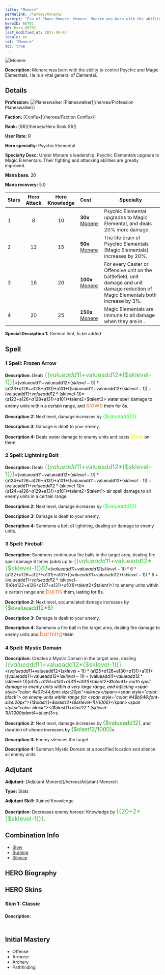 ```yaml
---
title: "Monere"
permalink: /heroes/Monere/
excerpt: "Era of Chaos Monere. Monere. Monere was born with the ability to control Psychic and Magic Elementals. He is a vital general of Elemental."
heroID: 60702
QR: hero_60702
last_modified_at: 2021-06-03
locale: en
ref: "Monere"
toc: true
---
```

  ![Monere](/images/h/h_Monere.jpg)

 **Description:** Monere was born with the ability to control Psychic and Magic Elementals. He is a vital general of Elemental.
## Details
 **Profession:** ![Planeswalker](/images/h/h_prof_13.png)  [Planeswalker](/heroes/Profession Planeswalker/)

 **Faction:** [Conflux](/heroes/Faction Conflux/)

 **Rank:** [SR](/heroes/Hero Rank SR/)

 **User Rate:** R

 **Hero specialty:** Psychic Elemental

 **Specialty Desc:** Under Monere's leadership, Psychic Elementals upgrade to Magic Elementals. Their fighting and attacking abilities are greatly improved.

 **Mana base:** 20

 **Mana recovery:** 5.0


  | Stars | Hero Attack | Hero Knowledge | Cost |     Specialty     |
  |---------|:---------------:|:---------------:|:--|--------------------|
  |    1    | 8 | 10 | **30x** [Monere](/Items/her_379/) | Psychic Elemental upgrades to Magic Elemental, and <Energy Blast> deals 20% more damage. |
  |    2    | 12 | 15 | **50x** [Monere](/Items/her_379/) | The life drain of Psychic Elementals (Magic Elementals) increases by 20%. |
  |    3    | 16 | 20 | **100x** [Monere](/Items/her_379/) | For every Caster or Offensive unit on the battlefield, unit damage and unit damage reduction of Magic Elementals both increase by 3%. |
  |    4    | 20 | 25 | **150x** [Monere](/Items/her_379/) | Magic Elementals are immune to all damage when they are in <Mystic Domain>. |

 **Special Desciption 1:** General hint, to be added

## Spell
### 1 Spell: Frozen Arrow
 **Description:** Deals <span style="color: #48b946;font-size:20px">{($valueadd11+$valueadd12*($sklevel-1))}</span><span style="color: black"><($valueadd11+$valueadd12*($sklevel-1))*($a123+$a126+$a128+$a131)+$a101+(($valueadd11+$valueadd12*($sklevel-1))+($valueadd11+$valueadd12*($sklevel-1))*($a123+$a126+$a128+$a131)+$a101)*$talent2+$talent3> water spell damage to enemy units within a certain range, and <span style="color: #e07c44;font-size:20px">slows</span><span style="color: black"> them for 8s.

 **Description 2:** Next level, damage increases by <span style="color: #00ff22;font-size:16px">{$valueadd12}</span><span style="color: black">

 **Description 3:** Damage is dealt to your enemy.

 **Description 4:** Deals water damage to enemy units and casts <span style="color: #f0f000;font-size:18px">Slow</span><span style="color: black"> on them.

### 2 Spell: Lightning Bolt
 **Description:** Deals <span style="color: #48b946;font-size:20px">{($valueadd11+$valueadd12*($sklevel-1))}</span><span style="color: black"><($valueadd11+$valueadd12*($sklevel-1))*($a124+$a126+$a129+$a131)+$a101+(($valueadd11+$valueadd12*($sklevel-1))+($valueadd11+$valueadd12*($sklevel-1))*($a124+$a126+$a129+$a131)+$a101)*$talent2+$talent1> air spell damage to all enemy units in a certain range.

 **Description 2:** Next level, damage increases by <span style="color: #00ff22;font-size:16px">{$valueadd12}</span><span style="color: black">

 **Description 3:** Damage is dealt to your enemy.

 **Description 4:** Summons a bolt of lightning, dealing air damage to enemy units.

### 3 Spell: Fireball
 **Description:** Summons continuous fire balls in the target area, dealing fire spell damage 6 times (adds up to <span style="color: #48b946;font-size:20px">{($valueadd11+$valueadd12*($sklevel-1))*6}</span><span style="color: black"><($valueadd11+$valueadd12*($sklevel-1))*6*($a122+$a126+$a127+$a131)+$a101+(($valueadd11+$valueadd12*($sklevel-1))*6+($valueadd11+$valueadd12*($sklevel-1))*6*($a122+$a126+$a127+$a131)+$a101)*$talent2+$talent1>) to enemy units within a certain range and <span style="color: #e07c44;font-size:20px">burns</span><span style="color: black"> them, lasting for 8s.

 **Description 2:** Next level, accumulated damage increases by <span style="color: #1ca216;font-size:18px">{$ovalueadd12*6}</span><span style="color: black">

 **Description 3:** Damage is dealt to your enemy.

 **Description 4:** Summons a fire ball in the target area, dealing fire damage to enemy units and <span style="color: #e07c44;font-size:20px">burning</span><span style="color: black"> them

### 4 Spell: Mystic Domain
 **Description:** Creates a Mystic Domain in the target area, dealing <span style="color: #48b946;font-size:20px">{($valueadd11+$valueadd12*($sklevel-1))}</span><span style="color: black"><($valueadd11+$valueadd12*($sklevel-1))*($a125+$a126+$a130+$a131)+$a101+(($valueadd11+$valueadd12*($sklevel-1))+($valueadd11+$valueadd12*($sklevel-1))*($a125+$a126+$a130+$a131)+$a101)*$talent2+$talent1> earth spell damage to enemy units within a very large range, and inflicting <span style="color: #e07c44;font-size:20px">silence</span><span style="color: black"> on enemy units within range for <span style="color: #48b946;font-size:20px">{($olast11+$olast12*($sklevel-1))/1000}</span><span style="color: black"><($olast11+$olast12*($sklevel-1))/1000*$talent4+$talent3>s.

 **Description 2:** Next level, damage increases by <span style="color: #1ca216;font-size:18px">{$valueadd12}</span><span style="color: black">, and duration of silence increases by <span style="color: #1ca216;font-size:18px">{$olast12/1000}</span><span style="color: black">s

 **Description 3:** Enemy silences the target

 **Description 4:** Summon Mystic Domain at a specified location and silence all enemy units


## Adjutant

 **Adjutant:**  [Adjutant Monere](/heroes/Adjutant Monere/) 

 **Type:**  Stats 

 **Adjutant Skill:**  Ruined Knowledge 

 **Description:** Decreases enemy heroes' Knowledge by <span style="color: #48b946;font-size:20px">{(20+2*($sklevel-1))}</span><span style="color: black">.

## Combination Info

* [Slow](/combination/Slow/) 
* [Burning](/combination/Burning/) 
* [Silence](/combination/Silence/) 

## HERO Biography

## HERO Skins
### Skin 1: **Classic**

 **Description:** <span style="color: #ffffff;font-size:20px">I am born from the thoughts of all living things. </span>



## Initial Mastery
   - Offense
   - Armorer
   - Archery
   - Pathfinding
